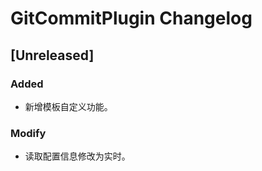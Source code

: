 <!-- Keep a Changelog guide -> https://keepachangelog.com -->

# GitCommitPlugin Changelog

## [Unreleased]
### Added
- 新增模板自定义功能。
### Modify
- 读取配置信息修改为实时。
